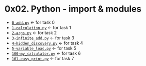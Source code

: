 # 0x02. Python - import & modules
* [`0-add.py`](./0-add.py) &larr; for task 0
* [`1-calculation.py`](./1-calculation.py) &larr; for task 1
* [`2-args.py`](./2-args.py) &larr; for task 2
* [`3-infinite_add.py`](./3-infinite_add.py) &larr; for task 3
* [`4-hidden_discovery.py`](./4-hidden_discovery.py) &larr; for task 4
* [`5-variable_load.py`](./5-variable_load.py) &larr; for task 5
* [`100-my_calculator.py`](./100-my_calculator.py) &larr; for task 6
* [`101-easy_print.py`](./101-easy_print.py) &larr; for task 7
